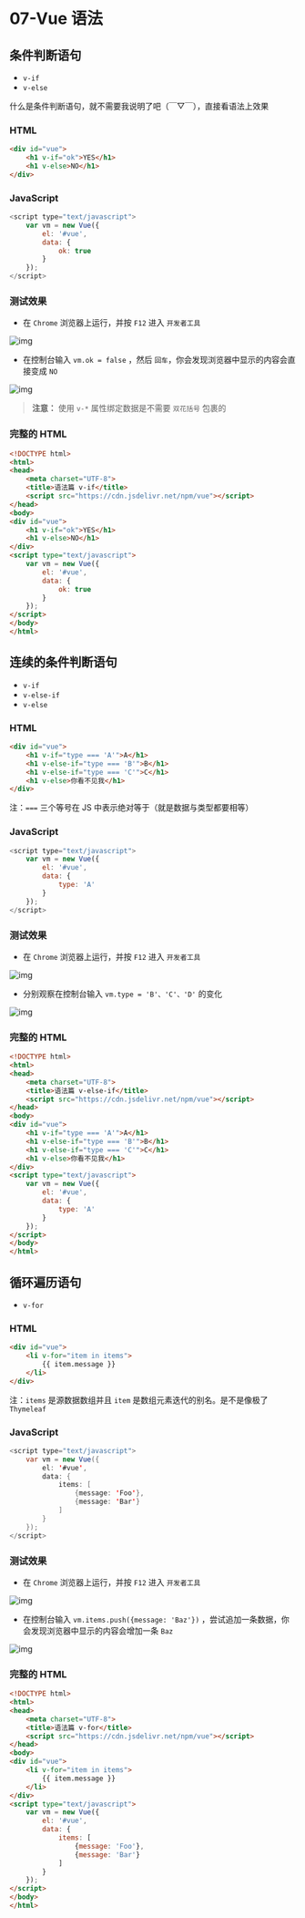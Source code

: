 # 07-Vue 语法



## 条件判断语句

- `v-if`
- `v-else`

什么是条件判断语句，就不需要我说明了吧（￣▽￣），直接看语法上效果

### HTML

```html
<div id="vue">
    <h1 v-if="ok">YES</h1>
    <h1 v-else>NO</h1>
</div>
```

### JavaScript

```javascript
<script type="text/javascript">
    var vm = new Vue({
        el: '#vue',
        data: {
            ok: true
        }
    });
</script>
```

### 测试效果

- 在 `Chrome` 浏览器上运行，并按 `F12` 进入 `开发者工具`

![img](./assets/a47e1159de7be3b.png)

- 在控制台输入 `vm.ok = false` ，然后 `回车`，你会发现浏览器中显示的内容会直接变成 `NO`

![img](./assets/6f9474b6d3704ce.png)

> **注意：** 使用 `v-*` 属性绑定数据是不需要 `双花括号` 包裹的

### 完整的 HTML

```html
<!DOCTYPE html>
<html>
<head>
    <meta charset="UTF-8">
    <title>语法篇 v-if</title>
    <script src="https://cdn.jsdelivr.net/npm/vue"></script>
</head>
<body>
<div id="vue">
    <h1 v-if="ok">YES</h1>
    <h1 v-else>NO</h1>
</div>
<script type="text/javascript">
    var vm = new Vue({
        el: '#vue',
        data: {
            ok: true
        }
    });
</script>
</body>
</html>
```



## 连续的条件判断语句

- `v-if`
- `v-else-if`
- `v-else`

### HTML

```html
<div id="vue">
    <h1 v-if="type === 'A'">A</h1>
    <h1 v-else-if="type === 'B'">B</h1>
    <h1 v-else-if="type === 'C'">C</h1>
    <h1 v-else>你看不见我</h1>
</div>
```

注：`===` 三个等号在 JS 中表示绝对等于（就是数据与类型都要相等）

### JavaScript

```javascript
<script type="text/javascript">
    var vm = new Vue({
        el: '#vue',
        data: {
            type: 'A'
        }
    });
</script>
```

### 测试效果

- 在 `Chrome` 浏览器上运行，并按 `F12` 进入 `开发者工具`

![img](./assets/f9bc707f6f27468.png)

- 分别观察在控制台输入 `vm.type = 'B'、'C'、'D'` 的变化

![img](./assets/48a9cfa65f1c4a0.png)

### 完整的 HTML

```html
<!DOCTYPE html>
<html>
<head>
    <meta charset="UTF-8">
    <title>语法篇 v-else-if</title>
    <script src="https://cdn.jsdelivr.net/npm/vue"></script>
</head>
<body>
<div id="vue">
    <h1 v-if="type === 'A'">A</h1>
    <h1 v-else-if="type === 'B'">B</h1>
    <h1 v-else-if="type === 'C'">C</h1>
    <h1 v-else>你看不见我</h1>
</div>
<script type="text/javascript">
    var vm = new Vue({
        el: '#vue',
        data: {
            type: 'A'
        }
    });
</script>
</body>
</html>
```



## 循环遍历语句

- `v-for`

### HTML

```html
<div id="vue">
    <li v-for="item in items">
        {{ item.message }}
    </li>
</div>
```

注：`items` 是源数据数组并且 `item` 是数组元素迭代的别名。是不是像极了 `Thymeleaf`

### JavaScript

```java
<script type="text/javascript">
    var vm = new Vue({
        el: '#vue',
        data: {
            items: [
                {message: 'Foo'},
                {message: 'Bar'}
            ]
        }
    });
</script>
```

### 测试效果

- 在 `Chrome` 浏览器上运行，并按 `F12` 进入 `开发者工具`

![img](./assets/ae293d0897c8166.png)

- 在控制台输入 `vm.items.push({message: 'Baz'})` ，尝试追加一条数据，你会发现浏览器中显示的内容会增加一条 `Baz`

![img](./assets/86f1c74b8bd5f5f.png)

### 完整的 HTML

```html
<!DOCTYPE html>
<html>
<head>
    <meta charset="UTF-8">
    <title>语法篇 v-for</title>
    <script src="https://cdn.jsdelivr.net/npm/vue"></script>
</head>
<body>
<div id="vue">
    <li v-for="item in items">
        {{ item.message }}
    </li>
</div>
<script type="text/javascript">
    var vm = new Vue({
        el: '#vue',
        data: {
            items: [
                {message: 'Foo'},
                {message: 'Bar'}
            ]
        }
    });
</script>
</body>
</html>
```